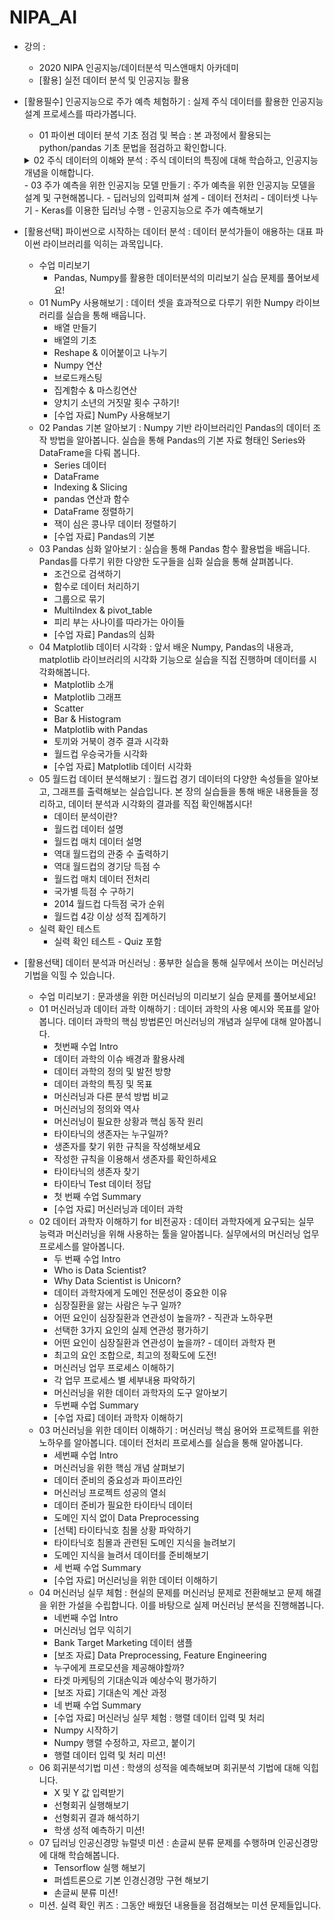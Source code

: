 # NIPA_AI

- 강의 :
  - 2020 NIPA 인공지능/데이터분석 믹스앤매치 아카데미
  - [활용] 실전 데이터 분석 및 인공지능 활용

- [활용필수] 인공지능으로 주가 예측 체험하기 : 실제 주식 데이터를 활용한 인공지능 설계 프로세스를 따라가봅니다.
  - 01 파이썬 데이터 분석 기초 점검 및 복습 : 본 과정에서 활용되는 python/pandas 기초 문법을 점검하고 확인합니다.
  <details>
  - <summary>02 주식 데이터의 이해와 분석 : 주식 데이터의 특징에 대해 학습하고, 인공지능 개념을 이해합니다.</summary>
    - 인공지능/머신러닝 개론
    - 주식 데이터의 이해
    - 주식 데이터 이해하기
    - 새로운 데이터 만들어 삽입하기
    - 이동평균 5일선 시각화하기
    - 주가, 이동평균선 시각화하기
    - 주가 변동률 계산
    - 변동률 시각화하기
    - 변동률 분포 시각화하기
    - 캔들 차트 시각화하기
  </details>
  - 03 주가 예측을 위한 인공지능 모델 만들기 : 주가 예측을 위한 인공지능 모델을 설계 및 구현해봅니다.
    - 딥러닝의 입력피쳐 설계
    - 데이터 전처리
    - 데이터셋 나누기
    - Keras를 이용한 딥러닝 수행
    - 인공지능으로 주가 예측해보기

- [활용선택] 파이썬으로 시작하는 데이터 분석 : 데이터 분석가들이 애용하는 대표 파이썬 라이브러리를 익히는 과목입니다.
  - 수업 미리보기
    - Pandas, Numpy를 활용한 데이터분석의 미리보기 실습 문제를 풀어보세요!
  - 01 NumPy 사용해보기 : 데이터 셋을 효과적으로 다루기 위한 Numpy 라이브러리를 실습을 통해 배웁니다.
    - 배열 만들기
    - 배열의 기초
    - Reshape & 이어붙이고 나누기
    - Numpy 연산
    - 브로드캐스팅
    - 집계함수 & 마스킹연산
    - 양치기 소년의 거짓말 횟수 구하기!
    - [수업 자료] NumPy 사용해보기
  - 02 Pandas 기본 알아보기 : Numpy 기반 라이브러리인 Pandas의 데이터 조작 방법을 알아봅니다. 실습을 통해 Pandas의 기본 자료 형태인 Series와 DataFrame을 다뤄 봅니다.
    - Series 데이터
    - DataFrame
    - Indexing & Slicing
    - pandas 연산과 함수
    - DataFrame 정렬하기
    - 잭이 심은 콩나무 데이터 정렬하기
    - [수업 자료] Pandas의 기본
  - 03 Pandas 심화 알아보기 : 실습을 통해 Pandas 함수 활용법을 배웁니다. Pandas를 다루기 위한 다양한 도구들을 심화 실습을 통해 살펴봅니다.
    - 조건으로 검색하기
    - 함수로 데이터 처리하기
    - 그룹으로 묶기
    - MultiIndex & pivot_table
    - 피리 부는 사나이를 따라가는 아이들
    - [수업 자료] Pandas의 심화
  - 04 Matplotlib 데이터 시각화 : 앞서 배운 Numpy, Pandas의 내용과, matplotlib 라이브러리의 시각화 기능으로 실습을 직접 진행하며 데이터를 시각화해봅니다.
    - Matplotlib 소개
    - Matplotlib 그래프
    - Scatter
    - Bar & Histogram
    - Matplotlib with Pandas
    - 토끼와 거북이 경주 결과 시각화
    - 월드컵 우승국가들 시각화
    - [수업 자료] Matplotlib 데이터 시각화
  - 05 월드컵 데이터 분석해보기 : 월드컵 경기 데이터의 다양한 속성들을 알아보고, 그래프를 출력해보는 실습입니다. 본 장의 실습들을 통해 배운 내용들을 정리하고, 데이터 분석과 시각화의 결과를 직접 확인해봅시다!
    - 데이터 분석이란?
    - 월드컵 데이터 설명
    - 월드컵 매치 데이터 설명
    - 역대 월드컵의 관중 수 출력하기
    - 역대 월드컵의 경기당 득점 수
    - 월드컵 매치 데이터 전처리
    - 국가별 득점 수 구하기
    - 2014 월드컵 다득점 국가 순위
    - 월드컵 4강 이상 성적 집계하기
  - 실력 확인 테스트
    - 실력 확인 테스트 - Quiz 포함

- [활용선택] 데이터 분석과 머신러닝 : 풍부한 실습을 통해 실무에서 쓰이는 머신러닝 기법을 익힐 수 있습니다.
  - 수업 미리보기 : 문과생을 위한 머신러닝의 미리보기 실습 문제를 풀어보세요!
  - 01 머신러닝과 데이터 과학 이해하기 : 데이터 과학의 사용 예시와 목표를 알아봅니다. 데이터 과학의 핵심 방법론인 머신러닝의 개념과 실무에 대해 알아봅니다.
    - 첫번째 수업 Intro
    - 데이터 과학의 이슈 배경과 활용사례
    - 데이터 과학의 정의 및 발전 방향
    - 데이터 과학의 특징 및 목표
    - 머신러닝과 다른 분석 방법 비교
    - 머신러닝의 정의와 역사
    - 머신러닝이 필요한 상황과 핵심 동작 원리
    - 타이타닉의 생존자는 누구일까?
    - 생존자를 찾기 위한 규칙을 작성해보세요
    - 작성한 규칙을 이용해서 생존자를 확인하세요
    - 타이타닉의 생존자 찾기
    - 타이타닉 Test 데이터 정답
    - 첫 번째 수업 Summary
    - [수업 자료] 머신러닝과 데이터 과학
  - 02 데이터 과학자 이해하기 for 비전공자 : 데이터 과학자에게 요구되는 실무 능력과 머신러닝을 위해 사용하는 툴을 알아봅니다. 실무에서의 머신러닝 업무 프로세스를 알아봅니다.
    - 두 번째 수업 Intro
    - Who is Data Scientist?
    - Why Data Scientist is Unicorn?
    - 데이터 과학자에게 도메인 전문성이 중요한 이유
    - 심장질환을 앓는 사람은 누구 일까?
    - 어떤 요인이 심장질환과 연관성이 높을까? - 직관과 노하우편
    - 선택한 3가지 요인의 실제 연관성 평가하기
    - 어떤 요인이 심장질환과 연관성이 높을까? - 데이터 과학자 편
    - 최고의 요인 조합으로, 최고의 정확도에 도전!
    - 머신러닝 업무 프로세스 이해하기
    - 각 업무 프로세스 별 세부내용 파악하기
    - 머신러닝을 위한 데이터 과학자의 도구 알아보기
    - 두번째 수업 Summary
    - [수업 자료] 데이터 과학자 이해하기
  - 03 머신러닝을 위한 데이터 이해하기 : 머신러닝 핵심 용어와 프로젝트를 위한 노하우를 알아봅니다. 데이터 전처리 프로세스를 실습을 통해 알아봅니다.
    - 세번째 수업 Intro
    - 머신러닝을 위한 핵심 개념 살펴보기 
    - 데이터 준비의 중요성과 파이프라인
    - 머신러닝 프로젝트 성공의 열쇠
    - 데이터 준비가 필요한 타이타닉 데이터
    - 도메인 지식 없이 Data Preprocessing
    - [선택] 타이타닉호 침몰 상황 파악하기
    - 타이타닉호 침몰과 관련된 도메인 지식을 늘려보기
    - 도메인 지식을 늘려서 데이터를 준비해보기
    - 세 번째 수업 Summary
    - [수업 자료] 머신러닝을 위한 데이터 이해하기
  - 04 머신러닝 실무 체험 : 현실의 문제를 머신러닝 문제로 전환해보고 문제 해결을 위한 가설을 수립합니다. 이를 바탕으로 실제 머신러닝 분석을 진행해봅니다.
    - 네번째 수업 Intro
    - 머신러닝 업무 익히기
    - Bank Target Marketing 데이터 샘플
    - [보조 자료] Data Preprocessing, Feature Engineering
    - 누구에게 프로모션을 제공해야할까?
    - 타겟 마케팅의 기대손익과 예상수익 평가하기
    - [보조 자료] 기대손익 계산 과정
    - 네 번째 수업 Summary
    - [수업 자료] 머신러닝 실무 체험 : 행렬 데이터 입력 및 처리
    - Numpy 시작하기
    - Numpy 행렬 수정하고, 자르고, 붙이기
    - 행렬 데이터 입력 및 처리 미션!
  - 06 회귀분석기법 미션 : 학생의 성적을 예측해보며 회귀분석 기법에 대해 익힙니다.
    - X 및 Y 값 입력받기
    - 선형회귀 실행해보기
    - 선형회귀 결과 해석하기
    - 학생 성적 예측하기 미션!
  - 07 딥러닝 인공신경망 뉴럴넷 미션 : 손글씨 분류 문제를 수행하며 인공신경망에 대해 학습해봅니다.
    - Tensorflow 실행 해보기
    - 퍼셉트론으로 기본 인경신경망 구현 해보기
    - 손글씨 분류 미션!
  - 미션. 실력 확인 퀴즈 : 그동안 배웠던 내용들을 점검해보는 미션 문제들입니다.
